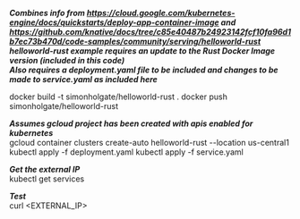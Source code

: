 ***Combines info from https://cloud.google.com/kubernetes-engine/docs/quickstarts/deploy-app-container-image and
https://github.com/knative/docs/tree/c85e40487b24923142fcf10fa96d1b7ec73b470d/code-samples/community/serving/helloworld-rust  
helloworld-rust example requires an update to the Rust Docker Image version (included in this code)  
Also requires a deployment.yaml file to be included and changes to be made to service.yaml as included here***

docker build -t simonholgate/helloworld-rust .
docker push simonholgate/helloworld-rust

***Assumes gcloud project has been created with apis enabled for kubernetes***  
gcloud container clusters create-auto helloworld-rust  --location us-central1
kubectl apply -f deployment.yaml
kubectl apply -f service.yaml

***Get the external IP***  
kubectl get services

***Test***  
curl <EXTERNAL_IP>
